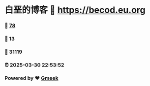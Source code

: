 # 白垩的博客 :link: https://becod.eu.org 
### :page_facing_up: [78](https://becod.eu.org/tag.html) 
### :speech_balloon: 13 
### :hibiscus: 31119 
### :alarm_clock: 2025-03-30 22:53:52 
### Powered by :heart: [Gmeek](https://github.com/Meekdai/Gmeek)
